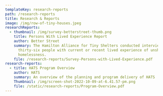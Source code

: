 ```yaml
---
templateKey: research-reports
path: /research-reports
title: Research & Reports
image: /img/row-of-tiny-houses.jpeg
researchReports:
  - thumbnail: /img/survey-betterstreet-thumb.png
    title: Persons With Lived Experience Report
    author: Better Street
    summary: The Hamilton Alliance for Tiny Shelters conducted interviews of
      thirty-six people with current or recent lived experience of unsheltered
      homelessness.
    file: /research-reports/Survey-Persons-with-Lived-Experience.pdf
research-reports:
  - title: HATS Program Overview
    author: HATS
    summary: An overview of the planning and program delivery of HATS
    Thumbnail: /img/screen-shot-2022-10-09-at-6.41.57-pm.png
    file: /static/research-reports/Program-Overview.pdf
---
```

